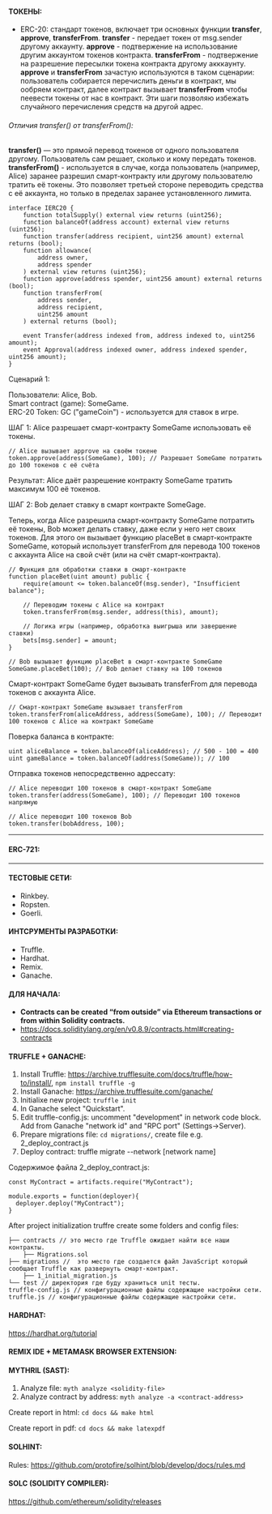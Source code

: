 #### ТОКЕНЫ:
- ERC-20: стандарт токенов, включает три основных функции **transfer**, **approve**, **transferFrom**. **transfer** - передает токен от msg.sender другому аккаунту. **approve** - подтвержение на использование другим аккаунтом токенов контракта. **transferFrom** - подтвержение на разрешение пересылки токена контракта другому акккаунту. **approve** и **transferFrom** зачастую используются в таком сценарии: пользователь собирается перечислить деньги в контракт, мы ообряем контракт, далее контракт вызывает **transferFrom** чтобы пеевести токены от нас в контракт. Эти шаги позволяю избежать случайного перечисления средств на другой адрес.

###### Отличия transfer() от transferFrom():  

**transfer()** — это прямой перевод токенов от одного пользователя другому. Пользователь сам решает, сколько и кому передать токенов.  
**transferFrom()** - используется в случае, когда пользователь (например, Alice) заранее разрешил смарт-контракту или другому пользователю тратить её токены. Это позволяет третьей стороне переводить средства с её аккаунта, но только в пределах заранее установленного лимита.  


```
interface IERC20 {
    function totalSupply() external view returns (uint256);
    function balanceOf(address account) external view returns (uint256);
    function transfer(address recipient, uint256 amount) external returns (bool);
    function allowance(
        address owner,
        address spender
    ) external view returns (uint256);
    function approve(address spender, uint256 amount) external returns (bool);
    function transferFrom(
        address sender,
        address recipient,
        uint256 amount
    ) external returns (bool);

    event Transfer(address indexed from, address indexed to, uint256 amount);
    event Approval(address indexed owner, address indexed spender, uint256 amount);
}
```

Сценарий 1:  

Пользователи: Alice, Bob.  
Smart contract (game): SomeGame.  
ERC-20 Token: GC ("gameCoin") - используется для ставок в игре.  

ШАГ 1: Alice разрешает смарт-контракту SomeGame использовать её токены.  

```
// Alice вызывает approve на своём токене
token.approve(address(SomeGame), 100); // Разрешает SomeGame потратить до 100 токенов с её счёта
```

Результат: Alice даёт разрешение контракту SomeGame тратить максимум 100 её токенов.  

ШАГ 2: Bob делает ставку в смарт контракте SomeGage.  

Теперь, когда Alice разрешила смарт-контракту SomeGame потратить её токены, Bob может делать ставку, даже если у него нет своих токенов. Для этого он вызывает функцию placeBet в смарт-контракте SomeGame, который использует transferFrom для перевода 100 токенов с аккаунта Alice на свой счёт (или на счёт смарт-контракта).  

```
// Функция для обработки ставки в смарт-контракте
function placeBet(uint amount) public {
    require(amount <= token.balanceOf(msg.sender), "Insufficient balance");

    // Переводим токены с Alice на контракт
    token.transferFrom(msg.sender, address(this), amount);

    // Логика игры (например, обработка выигрыша или завершение ставки)
    bets[msg.sender] = amount;
}
```  

```
// Bob вызывает функцию placeBet в смарт-контракте SomeGame
SomeGame.placeBet(100); // Bob делает ставку на 100 токенов
```

Смарт-контракт SomeGame будет вызывать transferFrom для перевода токенов с аккаунта Alice.  

```
// Смарт-контракт SomeGame вызывает transferFrom
token.transferFrom(aliceAddress, address(SomeGame), 100); // Переводит 100 токенов с Alice на контракт SomeGame
```

Поверка баланса в контракте:  

```
uint aliceBalance = token.balanceOf(aliceAddress); // 500 - 100 = 400
uint gameBalance = token.balanceOf(address(SomeGame)); // 100
```  

Отправка токенов непосредственно адрессату:  

```
// Alice переводит 100 токенов в смарт-контракт SomeGame
token.transfer(address(SomeGame), 100); // Переводит 100 токенов напрямую

// Alice переводит 100 токенов Bob
token.transfer(bobAddress, 100);
```


------------------------------------------------------------------------------------------------------------------------------------------------------------------------------------------------------------------------------------------------------------

#### ERC-721:  

------------------------------------------------------------------------------------------------------------------------------------------------------------------------------------------------------------------------------------------------------------

#### ТЕСТОВЫЕ СЕТИ:  
- Rinkbey.
- Ropsten.
- Goerli.  

#### ИНТСРУМЕНТЫ РАЗРАБОТКИ:  
- Truffle.
- Hardhat.
- Remix.
- Ganache.  

#### ДЛЯ НАЧАЛА:  
- **Contracts can be created “from outside” via Ethereum transactions or from within Solidity contracts.**
- https://docs.soliditylang.org/en/v0.8.9/contracts.html#creating-contracts  

#### TRUFFLE + GANACHE:  
1. Install Truffle: https://archive.trufflesuite.com/docs/truffle/how-to/install/, ```npm install truffle -g```  
2. Install Ganache: https://archive.trufflesuite.com/ganache/
3. Initialixe new project: ```truffle init```
4. In Ganache select "Quickstart".
5. Edit truffle-config.js: uncomment "development" in network code block. Add from Ganache "network id" and "RPC port" (Settings->Server).
6. Prepare migrations file: ```cd migrations/```, create file e.g. 2_deploy_contract.js
7. Deploy contract: truffle migrate --network \[network name\]  

Содержимое файла 2_deploy_contract.js:  

```
const MyContract = artifacts.require("MyContract");

module.exports = function(deployer){
  deployer.deploy("MyContract");
}

```

After project initialization truffre create some folders and config files:
```
├── contracts // это место где Truffle ожидает найти все наши контракты.
    ├── Migrations.sol
├── migrations //  это место где создается файл JavaScript который сообщает Truffle как развернуть смарт-контракт.
    ├── 1_initial_migration.js
└── test // директория где буду храниться unit тесты.
truffle-config.js // конфигурационные файлы содержащие настройки сети.
truffle.js // конфигурационные файлы содержащие настройки сети.
```

#### HARDHAT:  
https://hardhat.org/tutorial  


#### REMIX IDE + METAMASK BROWSER EXTENSION:  


#### MYTHRIL (SAST):  

1. Analyze file: ```myth analyze <solidity-file>```
2. Analyze contract by address: ```myth analyze -a <contract-address>```

Create report in html: ```cd docs && make html```  

Create report in pdf: ```cd docs && make latexpdf```  

#### SOLHINT:   

Rules: https://github.com/protofire/solhint/blob/develop/docs/rules.md


#### SOLC (SOLIDITY COMPILER):  

https://github.com/ethereum/solidity/releases  












